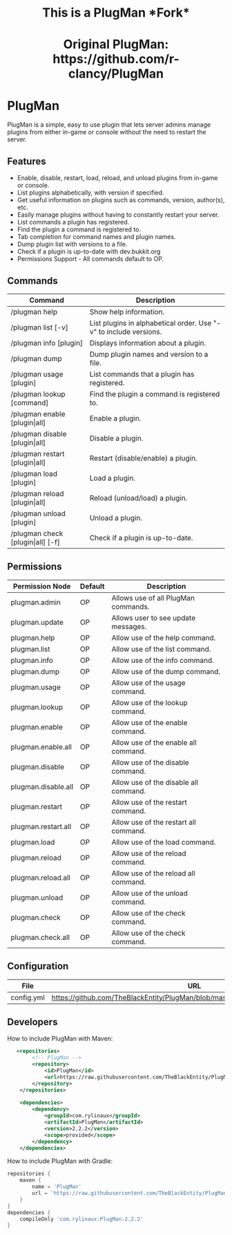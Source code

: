 <h1 align="center">This is a PlugMan *Fork*</h1>
<h1 align="center">Original PlugMan: https://github.com/r-clancy/PlugMan</h1>

# PlugMan

PlugMan is a simple, easy to use plugin that lets server admins manage plugins from either in-game or console without the need to restart the server.

## Features
* Enable, disable, restart, load, reload, and unload plugins from in-game or console.
* List plugins alphabetically, with version if specified.
* Get useful information on plugins such as commands, version, author(s), etc.
* Easily manage plugins without having to constantly restart your server.
* List commands a plugin has registered.
* Find the plugin a command is registered to.
* Tab completion for command names and plugin names.
* Dump plugin list with versions to a file.
* Check if a plugin is up-to-date with dev.bukkit.org
* Permissions Support - All commands default to OP.

## Commands
| Command | Description |
| --------------- | ---------------- |
| /plugman help | Show help information. |
| /plugman list [-v] | List plugins in alphabetical order. Use "-v" to include versions. |
| /plugman info [plugin] | Displays information about a plugin. |
| /plugman dump | Dump plugin names and version to a file. |
| /plugman usage [plugin] | List commands that a plugin has registered. |
| /plugman lookup [command] | Find the plugin a command is registered to. |
| /plugman enable [plugin&#124;all] | Enable a plugin. |
| /plugman disable [plugin&#124;all] | Disable a plugin. |
| /plugman restart [plugin&#124;all] | Restart (disable/enable) a plugin. |
| /plugman load [plugin] | Load a plugin. |
| /plugman reload [plugin&#124;all] | Reload (unload/load) a plugin. |
| /plugman unload [plugin] | Unload a plugin. |
| /plugman check [plugin&#124;all] [-f] | Check if a plugin is up-to-date. |

## Permissions
| Permission Node | Default | Description |
| ------------------------- | ---------- | ---------------- |
| plugman.admin | OP | Allows use of all PlugMan commands. |
| plugman.update | OP | Allows user to see update messages. |
| plugman.help | OP | Allow use of the help command. |
| plugman.list | OP | Allow use of the list command. |
| plugman.info | OP | Allow use of the info command. |
| plugman.dump | OP | Allow use of the dump command. |
| plugman.usage | OP | Allow use of the usage command. |
| plugman.lookup | OP | Allow use of the lookup command. |
| plugman.enable | OP | Allow use of the enable command. |
| plugman.enable.all | OP | Allow use of the enable all command. |
| plugman.disable | OP | Allow use of the disable command. |
| plugman.disable.all | OP | Allow use of the disable all command. |
| plugman.restart | OP | Allow use of the restart command. |
| plugman.restart.all | OP | Allow use of the restart all command. |
| plugman.load | OP | Allow use of the load command. |
| plugman.reload | OP | Allow use of the reload command. |
| plugman.reload.all | OP | Allow use of the reload all command. |
| plugman.unload | OP | Allow use of the unload command. |
| plugman.check | OP | Allow use of the check command. |
| plugman.check.all | OP | Allow use of the check command. |

## Configuration
| File | URL |
| ----- | ------- |
| config.yml | https://github.com/TheBlackEntity/PlugMan/blob/master/src/main/resources/config.yml |

## Developers
How to include PlugMan with Maven:
```xml
   <repositories>
        <!-- PlugMan -->
        <repository>
            <id>PlugMan</id>
            <url>https://raw.githubusercontent.com/TheBlackEntity/PlugMan/repository/</url>
        </repository>
    </repositories>
    
    <dependencies>
        <dependency>
            <groupId>com.rylinaux</groupId>
            <artifactId>PlugMan</artifactId>
            <version>2.2.2</version>
            <scope>provided</scope>
        </dependency>
    </dependencies>
```
How to include PlugMan with Gradle:
```groovy
repositories {
    maven {
        name = 'PlugMan'
        url = 'https://raw.githubusercontent.com/TheBlackEntity/PlugMan/repository/'
    }
}
dependencies {
    compileOnly 'com.rylinaux:PlugMan:2.2.2'
}
```
